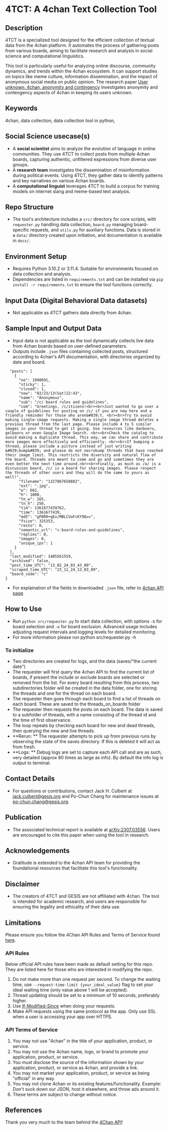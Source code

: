 # 4TCT: A 4chan Text Collection Tool

## Description
4TCT is a specialized tool designed for the efficient collection of textual data from the 4chan platform. It automates the process of gathering posts from various boards, aiming to facilitate research and analysis in social science and computational linguistics.

This tool is particularly useful for analyzing online discourse, community dynamics, and trends within the 4chan ecosystem. It can support studies on topics like meme culture, information dissemination, and the impact of anonymous social media on public opinion. The research paper [User unknown: 4chan, anonymity and contingency](https://firstmonday.org/ojs/index.php/fm/article/view/3665/8696) investigates anonymity and contengency aspects of 4chan in keeping its users unknown.

## Keywords
4chan, data collection, data collection tool in python, 

## Social Science usecase(s)
- A **social scientist** aims to analyze the evolution of language in online communities. They use 4TCT to collect posts from multiple 4chan boards, capturing authentic, unfiltered expressions from diverse user groups.
- A **research team** investigates the dissemination of misinformation during political events. Using 4TCT, they gather data to identify patterns and key narratives on various 4chan boards.
- A **computational linguist** leverages 4TCT to build a corpus for training models on internet slang and meme-based text analysis.

## Repo Structure
- The tool's architecture includes a `src/` directory for core scripts, with `requester.py` handling data collection, `board.py` managing board-specific requests, and `utils.py` for auxiliary functions. Data is stored in a `data/` directory created upon initiation, and documentation is available in `docs/`.

## Environment Setup
- Requires Python 3.10.2 or 3.11.4. Suitable for environments focused on data collection and analysis.
- Dependencies are listed in `requirements.txt` and can be installed via `pip install -r requirements.txt` to ensure the tool functions correctly.


## Input Data (Digital Behavioral Data datasets)
- Not applicable as 4TCT gathers data directly from 4chan. 

## Sample Input and Output Data
- Input data is not applicable as the tool dynamically collects live data from 4chan boards based on user-defined parameters.
- Outputs include `.json` files containing collected posts, structured according to 4chan's API documentation, with directories organized by date and board.

```{
  "posts": [
    {
      "no": 1990691,
      "sticky": 1,
      "closed": 1,
      "now": "02/23/13(Sat)22:43",
      "name": "Anonymous",
      "sub": "/c/ board rules and guidelines",
      "com": "Greetings, /c/itizens!<br><br>Just wanted to go over a couple of guidelines for posting on /c/ if you are new here and a friendly reminder for those who aren&#039;t. <br><br>Try to avoid making single-image requests. Making a single image thread deletes a previous thread from the last page. Please include 4 to 5 similar images in your thread to get it going. Use resources like danbooru, gelbooru or even Google Image Search. <br><br>Check the catalog to avoid making a duplicate thread. This way, we can share and contribute more images more effectively and efficiently. <br><br>If bumping a thread, please include a picture instead of just writing &#039;bump&#039; and please do not necrobump threads that have reached their image limit. This restricts the diversity and natural flow of the board. Threads are meant to come and go and sometimes they are even better the next time around.<br><br>Finally, as much as /a/ is a discussion board, /c/ is a board for sharing images. Please respect the threads of other users and they will do the same to yours as well!",
      "filename": "1327087650882",
      "ext": ".jpg",
      "w": 662,
      "h": 1000,
      "tn_w": 165,
      "tn_h": 250,
      "tim": 1361677439762,
      "time": 1361677439,
      "md5": "gP8R0+qEv/MBLCVaFcKY9Q==",
      "fsize": 325353,
      "resto": 0,
      "semantic_url": "c-board-rules-and-guidelines",
      "replies": 0,
      "images": 0,
      "unique_ips": 1
    }
  ],
  "last_modified": 1405561559,
  "archived": false,
  "post_time_UTC": "13_02_24_03_43_00",
  "scraped_time_UTC": "23_11_24_13_03_09",
  "board_code": "c"
}
```

- For explaination of the fields in downloaded `.json` file, refer to [4chan API page](https://github.com/4chan/4chan-API/blob/master/pages/Threads.md)

## How to Use
- Run `python src/requester.py` to start data collection, with options `-b` for board selection and `-e` for board exclusion. Advanced usage includes adjusting request intervals and logging levels for detailed monitoring.
- For more information please run python src/requester.py -h

### To initialize
  - Two directories are created for logs, and the data (saves/"the current date")
  - The requester will first query the 4chan API to find the current list of boards, if present the include or exclude boards are selected or removed from the list. For every board resulting from this process, two subdirectories folder will be created in the data folder, one for storing the threads and one for the thread on each board.
  - The requester then goes through each board to find a list of threads on each board. These are saved to the threads_on_boards folder
  - The requester then requests the posts on each board. The data is saved to a subfolder of threads, with a name consisting of the thread id and the time of first observance.
  - The loop repeats by checking each board for new and dead threads, then querying the new and live threads.   
  - **Rerun: ** The requester attempts to pick up from previous runs by observing the state of the saves directory. If this is deleted it will act as from fresh.
  - **Logs: ** Debug logs are set to capture each API call and are as such, very detailed (approx 80 times as large as info). By default the info log is output to terminal.

## Contact Details
- For questions or contributions, contact Jack H. Culbert at jack.culbert@gesis.org and Po-Chun Chang for maintenance issues at po-chun.chang@gesis.org.

## Publication
- The associated technical report is available at [arXiv:2307.03556](https://arxiv.org/abs/2307.03556). Users are encouraged to cite this paper when using the tool in research.

## Acknowledgements
- Gratitude is extended to the 4chan API team for providing the foundational resources that facilitate this tool's functionality.

## Disclaimer
- The creators of 4TCT and GESIS are not affiliated with 4chan. The tool is intended for academic research, and users are responsible for ensuring the legality and ethicality of their data use.

## Limitations
Please ensure you follow the 4Chan API Rules and Terms of Service found [here](https://github.com/4chan/4chan-API/blob/master/README.md).

### API Rules ###
Below official API rules have been made as default setting for this repo. They are listed here for those who are interested in modifying the repo.
1. Do not make more than one request per second. To change the waiting time, use `--request-time-limit {your_ideal_value}` flag to set your ideal waiting time (only value above 1 will be accepted).
2. Thread updating should be set to a minimum of 10 seconds, preferably higher.
3. Use [If-Modified-Since](https://developer.mozilla.org/en-US/docs/Web/HTTP/Headers/If-Modified-Since) when doing your requests.
4. Make API requests using the same protocol as the app. Only use SSL when a user is accessing your app over HTTPS.

### API Terms of Service ###

1. You may not use "4chan" in the title of your application, product, or service.
2. You may not use the 4chan name, logo, or brand to promote your application, product, or service.
3. You must disclose the source of the information shown by your application, product, or service as 4chan, and provide a link.
4. You may not market your application, product, or service as being "official" in any way.
5. You may not clone 4chan or its existing features/functionality. Example: Don't suck down our JSON, host it elsewhere, and throw ads around it.
6. These terms are subject to change without notice.

## References
Thank you very much to the team behind the [4Chan API](https://github.com/4chan/4chan-API)!

